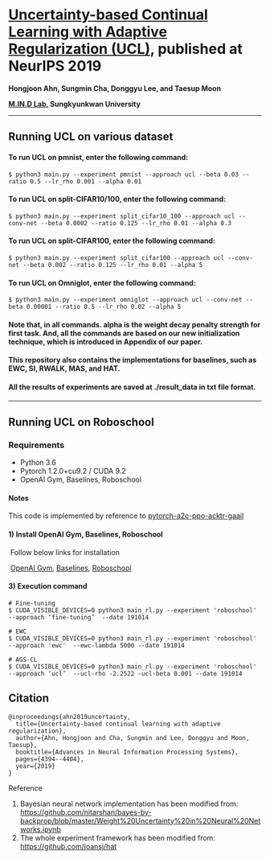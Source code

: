 

# [Uncertainty-based Continual Learning with Adaptive Regularization (UCL)](https://papers.nips.cc/paper/8690-uncertainty-based-continual-learning-with-adaptive-regularization), published at NeurIPS 2019

**Hongjoon Ahn, Sungmin Cha, Donggyu Lee, and Taesup Moon**

**[M.IN.D Lab](https://mindlab-skku.github.io), Sungkyunkwan University**

------

## Running UCL on various dataset

#### To run UCL on pmnist, enter the following command:

```
$ python3 main.py --experiment pmnist --approach ucl --beta 0.03 --ratio 0.5 --lr_rho 0.001 --alpha 0.01 
```

#### To run UCL on split-CIFAR10/100, enter the following command:

```
$ python3 main.py --experiment split_cifar10_100 --approach ucl --conv-net --beta 0.0002 --ratio 0.125 --lr_rho 0.01 --alpha 0.3
```

#### To run UCL on split-CIFAR100, enter the following command:

```
$ python3 main.py --experiment split_cifar100 --approach ucl --conv-net --beta 0.002 --ratio 0.125 --lr_rho 0.01 --alpha 5 
```

#### To run UCL on Omniglot, enter the following command:

```
$ python3 main.py --experiment omniglot --approach ucl --conv-net --beta 0.00001 --ratio 0.5 --lr_rho 0.02 --alpha 5
```

#### Note that, in all commands. alpha is the weight decay penalty strength for first task. And, all the commands are based on our new initialization technique, which is introduced in Appendix of our paper.

#### This repository also contains the implementations for baselines, such as EWC, SI, RWALK, MAS, and HAT.

#### All the results of experiments are saved at ./result_data in txt file format.

------

## Running UCL on Roboschool

### Requirements

- Python 3.6
- Pytorch 1.2.0+cu9.2 / CUDA 9.2
- OpenAI Gym, Baselines, Roboschool

#### Notes

This code is implemented by reference to [pytorch-a2c-ppo-acktr-gaail](https://github.com/ikostrikov/pytorch-a2c-ppo-acktr-gail) 

#### 1) Install OpenAI Gym, Baselines, Roboschool

​	Follow below links for installation

​	[OpenAI Gym](https://github.com/openai/gym#installation), [Baselines](https://github.com/openai/baselinesn), [Roboschool](https://github.com/openai/roboschool)

#### 3) Execution command

```
# Fine-tuning
$ CUDA_VISIBLE_DEVICES=0 python3 main_rl.py --experiment 'roboschool'  --approach ‘fine-tuning’  --date 191014

# EWC
$ CUDA_VISIBLE_DEVICES=0 python3 main_rl.py --experiment 'roboschool'  --approach 'ewc'  --ewc-lambda 5000 --date 191014

# AGS-CL
$ CUDA_VISIBLE_DEVICES=0 python3 main_rl.py --experiment 'roboschool'  --approach ‘ucl’  --ucl-rho -2.2522 -ucl-beta 0.001 --date 191014
```

## **Citation**

```
@inproceedings{ahn2019uncertainty,
  title={Uncertainty-based continual learning with adaptive regularization},
  author={Ahn, Hongjoon and Cha, Sungmin and Lee, Donggyu and Moon, Taesup},
  booktitle={Advances in Neural Information Processing Systems},
  pages={4394--4404},
  year={2019}
}
```

Reference

1. Bayesian neural network implementation has been modified from: https://github.com/nitarshan/bayes-by-backprop/blob/master/Weight%20Uncertainty%20in%20Neural%20Networks.ipynb
2. The whole experiment framework has been modified from: https://github.com/joansj/hat
